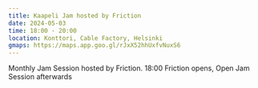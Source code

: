 ```yaml
---
title: Kaapeli Jam hosted by Friction
date: 2024-05-03
time: 18:00 - 20:00
location: Konttori, Cable Factory, Helsinki
gmaps: https://maps.app.goo.gl/rJxX52hhUxfvNuxS6
---
```

 
Monthly Jam Session hosted by Friction. 18:00 Friction opens, Open Jam Session afterwards